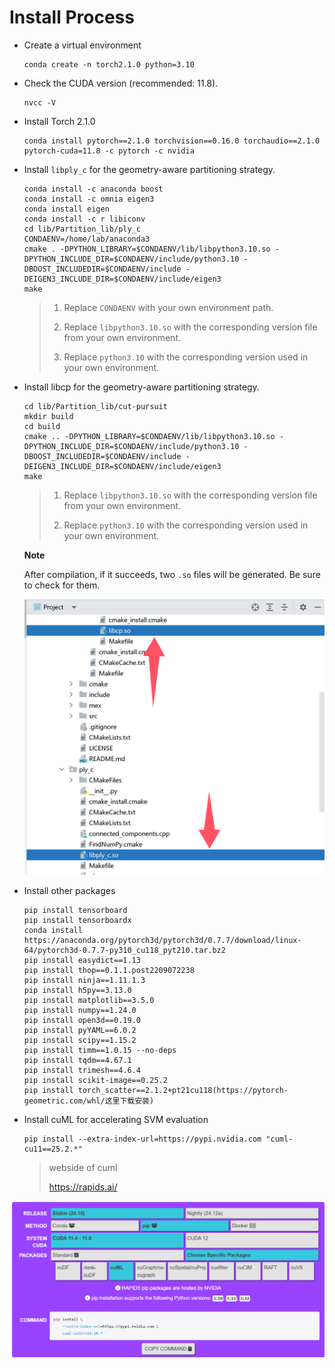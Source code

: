 # Install Process

- Create a virtual environment

  ```
  conda create -n torch2.1.0 python=3.10
  ```

- Check the CUDA version (recommended: 11.8).

  ```
  nvcc -V
  ```

- Install Torch 2.1.0

  ```
  conda install pytorch==2.1.0 torchvision==0.16.0 torchaudio==2.1.0 pytorch-cuda=11.8 -c pytorch -c nvidia
  ```

- Install `libply_c` for the geometry-aware partitioning strategy.

  ```
  conda install -c anaconda boost
  conda install -c omnia eigen3
  conda install eigen
  conda install -c r libiconv
  cd lib/Partition_lib/ply_c
  CONDAENV=/home/lab/anaconda3
  cmake . -DPYTHON_LIBRARY=$CONDAENV/lib/libpython3.10.so -DPYTHON_INCLUDE_DIR=$CONDAENV/include/python3.10 -DBOOST_INCLUDEDIR=$CONDAENV/include -DEIGEN3_INCLUDE_DIR=$CONDAENV/include/eigen3
  make
  ```

  >1. Replace `CONDAENV` with your own environment path.
  >
  >2. Replace `libpython3.10.so` with the corresponding version file from your own environment.
  >3. Replace `python3.10` with the corresponding version used in your own environment.

- Install libcp for the geometry-aware partitioning strategy.

  ```
  cd lib/Partition_lib/cut-pursuit
  mkdir build
  cd build
  cmake .. -DPYTHON_LIBRARY=$CONDAENV/lib/libpython3.10.so -DPYTHON_INCLUDE_DIR=$CONDAENV/include/python3.10 -DBOOST_INCLUDEDIR=$CONDAENV/include -DEIGEN3_INCLUDE_DIR=$CONDAENV/include/eigen3
  make
  ```

  >1. Replace `libpython3.10.so` with the corresponding version file from your own environment.
  >
  >2. Replace `python3.10` with the corresponding version used in your own environment.

  **Note**

  After compilation, if it succeeds, two `.so` files will be generated. Be sure to check for them.

  ![](img/install.png)

- Install other packages

  ```
  pip install tensorboard
  pip install tensorboardx
  conda install https://anaconda.org/pytorch3d/pytorch3d/0.7.7/download/linux-64/pytorch3d-0.7.7-py310_cu118_pyt210.tar.bz2
  pip install easydict==1.13
  pip install thop==0.1.1.post2209072238
  pip install ninja==1.11.1.3
  pip install h5py==3.13.0
  pip install matplotlib==3.5.0
  pip install numpy==1.24.0
  pip install open3d==0.19.0
  pip install pyYAML==6.0.2
  pip install scipy==1.15.2
  pip install timm==1.0.15 --no-deps
  pip install tqdm==4.67.1
  pip install trimesh==4.6.4
  pip install scikit-image==0.25.2
  pip install torch_scatter==2.1.2+pt21cu118(https://pytorch-geometric.com/whl/这里下载安装)
  ```

- Install cuML for accelerating SVM evaluation

  ```
  pip install --extra-index-url=https://pypi.nvidia.com "cuml-cu11==25.2.*"
  ```

  >webside of cuml
  >
  >https://rapids.ai/

![image-20250312211638723](img/cuml.png)